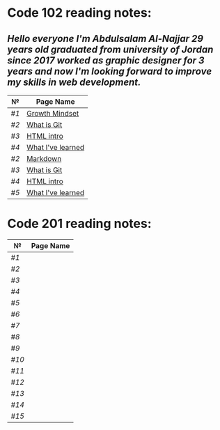 # Code 102 reading notes:

## *Hello everyone I'm Abdulsalam Al-Najjar 29 years old graduated from university of Jordan since 2017 worked as graphic designer for 3 years and now I'm looking forward to improve my skills in web development.*

| №  |   Page Name |
|------|-------------|
|*#1* |[Growth Mindset](https://abdulsalamnaj.github.io/reading-notes/growthmind)  |
|*#2*|[What is Git](https://abdulsalamnaj.github.io/reading-notes/what-is-git)|
|*#3*|[HTML intro](https://abdulsalamnaj.github.io/reading-notes/html-intro)|
|*#4*|[What I've learned](https://abdulsalamnaj.github.io/reading-notes/skills)|
|*#2* |[Markdown](https://abdulsalamnaj.github.io/reading-notes/markdown)  |
|*#3*|[What is Git](https://abdulsalamnaj.github.io/reading-notes/what-is-git)|
|*#4*|[HTML intro](https://abdulsalamnaj.github.io/reading-notes/html-intro)|
|*#5*|[What I've learned](https://abdulsalamnaj.github.io/reading-notes/skills)|

# Code 201 reading notes:

| №  |   Page Name |
|------|-------------|
|*#1* ||
|*#2* ||
|*#3*||
|*#4*||
|*#5*||
|*#6* ||
|*#7* ||
|*#8*||
|*#9*||
|*#10*||
|*#11* ||
|*#12* ||
|*#13*||
|*#14*||
|*#15*||
